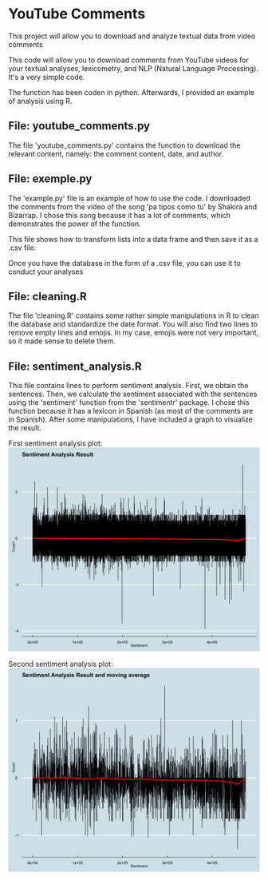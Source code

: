# YouTube Comments
 This project will allow you to download and analyze textual data from video comments

This code will allow you to download comments from YouTube videos for your textual analyses, lexicometry, and NLP (Natural Language Processing). It's a very simple code. 

The function has been coden in python. 
Afterwards, I provided an example of analysis using R.


## File: youtube_comments.py
The file 'youtube_comments.py' contains the function to download the relevant content, namely: the comment content, date, and author.

## File: exemple.py
The 'example.py' file is an example of how to use the code. I downloaded the comments from the video of the song 'pa tipos como tu' by Shakira and Bizarrap. I chose this song because it has a lot of comments, which demonstrates the power of the function.

This file shows how to transform lists into a data frame and then save it as a .csv file.

Once you have the database in the form of a .csv file, you can use it to conduct your analyses


## File: cleaning.R
The file 'cleaning.R' contains some rather simple manipulations in R to clean the database and standardize the date format. You will also find two lines to remove empty lines and emojis. In my case, emojis were not very important, so it made sense to delete them.

## File: sentiment_analysis.R
This file contains lines to perform sentiment analysis. First, we obtain the sentences. Then, we calculate the sentiment associated with the sentences using the 'sentiment' function from the 'sentimentr' package. I chose this function because it has a lexicon in Spanish (as most of the comments are in Spanish). After some manipulations, I have included a graph to visualize the result.


First sentiment analysis plot:
![alt text](https://github.com/fbietti/YouTube-Comments/blob/main/plots/plot1.png)

Second sentiment analysis plot:
![alt text](https://github.com/fbietti/YouTube-Comments/blob/main/plots/plot2.png)









